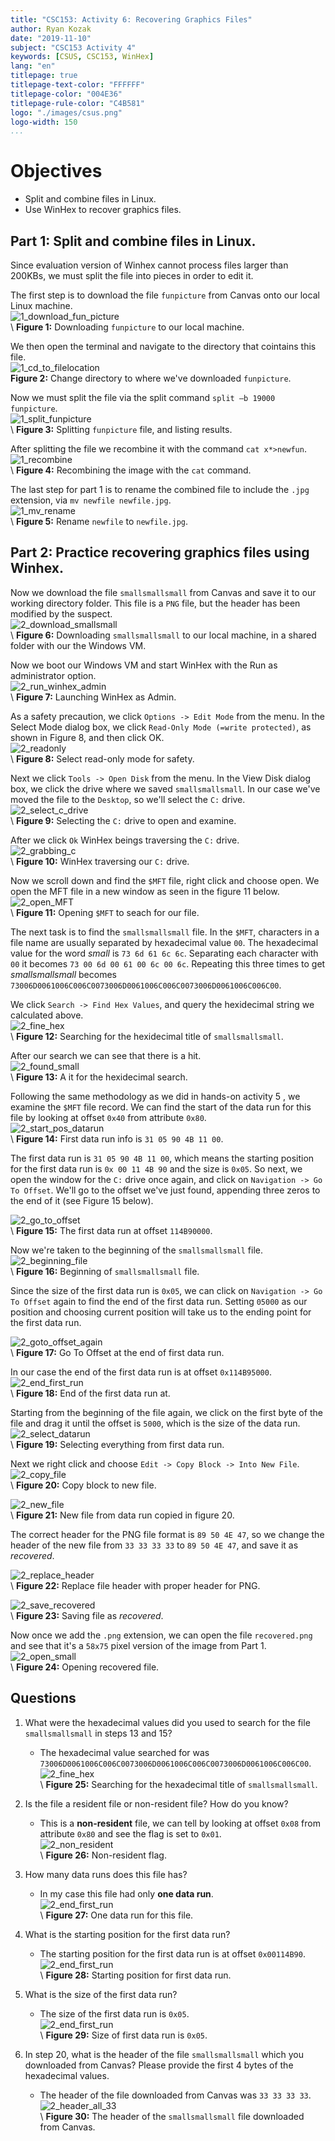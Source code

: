 ```yaml
---
title: "CSC153: Activity 6: Recovering Graphics Files"
author: Ryan Kozak
date: "2019-11-10"
subject: "CSC153 Activity 4"
keywords: [CSUS, CSC153, WinHex]
lang: "en"
titlepage: true
titlepage-text-color: "FFFFFF"
titlepage-color: "004E36"
titlepage-rule-color: "C4B581"
logo: "./images/csus.png"
logo-width: 150
...
```


# Objectives  
* Split and combine files in Linux.
* Use WinHex to recover graphics files.


## Part 1: Split and combine files in Linux.  
Since evaluation version of Winhex cannot process files larger than 200KBs, we must split the file into pieces in order to edit it.    

The first step is to download the file `funpicture` from Canvas onto our local Linux machine.    
![1_download_fun_picture](./images/1_download_fun_picture.png)    
\ **Figure 1:** Downloading `funpicture` to our local machine.  

We then open the terminal and navigate to the directory that cointains this file.    
![1_cd_to_filelocation](./images/1_cd_to_filelocation.png)  
**Figure 2:** Change directory to where we've downloaded `funpicture`.  

 Now we must split the file via the split command `split –b 19000 funpicture`.  
![1_split_funpicture](./images/1_split_funpicture.png)  
\ **Figure 3:** Splitting `funpicture` file, and listing results.  

After splitting the file we recombine it with the command `cat x*>newfun`.    
![1_recombine](./images/1_recombine.png)  
\ **Figure 4:** Recombining the image with the `cat` command.  

The last step for part 1 is to rename the combined file to include the `.jpg` extension, via `mv newfile newfile.jpg`.  
![1_mv_rename](./images/1_mv_rename.png)  
\ **Figure 5:** Rename `newfile` to `newfile.jpg`.  

  
## Part 2: Practice recovering graphics files using Winhex.  

Now we download the file `smallsmallsmall` from Canvas and save it to our working directory folder. This file is a `PNG` file, but the
header has been modified by the suspect.  
![2_download_smallsmall](./images/2_download_smallsmall.png)  
\ **Figure 6:** Downloading `smallsmallsmall` to our local machine, in a shared folder with our the Windows VM.  

Now we boot our Windows VM and start WinHex with the Run as administrator option.  
![2_run_winhex_admin](./images/2_run_winhex_admin.png)  
\ **Figure 7:** Launching WinHex as Admin. 


As a safety precaution, we click `Options -> Edit Mode` from the menu. In the Select Mode dialog box,  we click `Read-Only Mode (=write protected)`, as shown in Figure 8, and then click OK.  
![2_readonly](./images/2_readonly.png)    
\ **Figure 8:** Select read-only mode for safety.  


Next we click `Tools -> Open Disk` from the menu. In the View Disk dialog box, we click the drive where we saved `smallsmallsmall`. In our case we've moved the file to the `Desktop`, so we'll select the `C:` drive.  
![2_select_c_drive](./images/2_select_c_drive.png)  
\ **Figure 9:** Selecting the `C:` drive to open and examine.  

After we click `Ok` WinHex beings traversing the `C:` drive.  
![2_grabbing_c](./images/2_grabbing_c.png)  
\ **Figure 10:** WinHex traversing our `C:` drive.  


Now we scroll down and find the `$MFT` file, right click and choose open. We open the MFT file in a new window as seen in the figure 11 below.  
![2_open_MFT](./images/2_open_MFT.png)  
\ **Figure 11:** Opening `$MFT` to seach for our file. 


The next task is to find the `smallsmallsmall` file. In the `$MFT`, characters in a file name are usually separated by hexadecimal value `00`. The hexadecimal value for the word *small* is `73 6d 61 6c 6c`. Separating each character with `00` it becomes `73 00 6d 00 61 00 6c 00 6c`. Repeating this three times to get *smallsmallsmall* becomes `73006D0061006C006C0073006D0061006C006C0073006D0061006C006C00`.  

We click `Search -> Find Hex Values`, and query the hexidecimal string we calculated above.  
![2_fine_hex](./images/2_fine_hex.png)  
\ **Figure 12:** Searching for the hexidecimal title of `smallsmallsmall`.  

After our search we can see that there is a hit.  
![2_found_small](./images/2_found_small.png)  
\ **Figure 13:** A it for the hexidecimal search.  

Following the same methodology as we did in hands-on activity 5 , we examine the `$MFT` file record. We can find the start of the data run for this file by looking at offset `0x40` from attribute `0x80`.  
![2_start_pos_datarun](./images/2_start_pos_datarun.png)  
\ **Figure 14:** First data run info is `31 05 90 4B 11 00`.  

The first data run is `31 05 90 4B 11 00`, which means the starting position for the first data run is `0x 00 11 4B 90` and the size is `0x05`. So next, we open the window for the `C:` drive once again, and click on `Navigation -> Go To Offset`. We'll go to the offset we've just found, appending three zeros to the end of it (see Figure 15 below).  

![2_go_to_offset](./images/2_go_to_offset.png)  
\ **Figure 15:** The first data run at offset `114B90000`.  

Now we're taken to the beginning of the `smallsmallsmall` file.  
![2_beginning_file](./images/2_beginning_file.png)  
\ **Figure 16:** Beginning of `smallsmallsmall` file.  

Since the size of the first data run is `0x05`, we can click on `Navigation -> Go To Offset` again to find the end of the first data run. Setting `05000` as our position and choosing current position will take us to the ending point for the first data run.  

![2_goto_offset_again](./images/2_goto_offset_again.png)  
\ **Figure 17:** Go To Offset at the end of first data run.  

In our case the end of the first data run is at offset  `0x114B95000`.  
![2_end_first_run](./images/2_end_first_run.png)  
\ **Figure 18:** End of the first data run at.  


Starting from the beginning of the file again, we click on the first byte of the file and drag it until the offset is `5000`, which is the size of the data run.  
![2_select_datarun](./images/2_select_datarun.png)  
\ **Figure 19:** Selecting everything from first data run.  


Next we right click and choose `Edit -> Copy Block -> Into New File`.  
![2_copy_file](./images/2_copy_file.png)  
\ **Figure 20:** Copy block to new file.

![2_new_file](./images/2_new_file.png)  
\ **Figure 21:** New file from data run copied in figure 20.


The correct header for the PNG file format is `89 50 4E 47`, so we change the header of the new file from `33 33 33 33` to `89 50 4E 47`, and save it as *recovered*.

![2_replace_header](./images/2_replace_header.png)  
\ **Figure 22:** Replace file header with proper header for PNG.  


![2_save_recovered](./images/2_save_recovered.png)  
\ **Figure 23:** Saving file as *recovered*.  


Now once we add the `.png` extension, we can open the file `recovered.png` and see that it's a `58x75` pixel version of the image from Part 1.  
![2_open_small](./images/2_open_small.png)  
\ **Figure 24:** Opening recovered file.

## Questions  

1. What were the hexadecimal values did you used to search for the file `smallsmallsmall` in steps 13 and 15?
    * The hexadecimal value searched for was `73006D0061006C006C0073006D0061006C006C0073006D0061006C006C00`.
    ![2_fine_hex](./images/2_fine_hex.png)  
    \ **Figure 25:** Searching for the hexadecimal title of `smallsmallsmall`. 

2. Is the file a resident file or non-resident file? How do you know?  
    * This is a **non-resident** file, we can tell by looking at offset `0x08` from attribute `0x80` and see the flag is set to `0x01`.  
    ![2_non_resident](./images/2_non_resident.png)  
    \ **Figure 26:** Non-resident flag. 

3. How many data runs does this file has?
	* In my case this file had only **one data run**.  
	![2_end_first_run](./images/2_start_pos_datarun.png)  
	\ **Figure 27:** One data run for this file.

4. What is the starting position for the first data run?  
    * The starting position for the first data run is at offset `0x00114B90`.  
	 ![2_end_first_run](./images/2_start_pos_datarun.png)  
	 \ **Figure 28:** Starting position for first data run.

5. What is the size of the first data run?  
    * The size of the first data run is `0x05`.  
	 ![2_end_first_run](./images/2_start_pos_datarun.png)  
	 \ **Figure 29:** Size of first data run is `0x05`.

6. In step 20, what is the header of the file `smallsmallsmall` which you downloaded from Canvas? Please provide the first 4 bytes of the hexadecimal values.   
	*  The header of the file downloaded from Canvas was `33 33 33 33`.  
	![2_header_all_33](./images/2_header_all_33.png)  
	\ **Figure 30:** The header of the `smallsmallsmall` file downloaded from Canvas.



